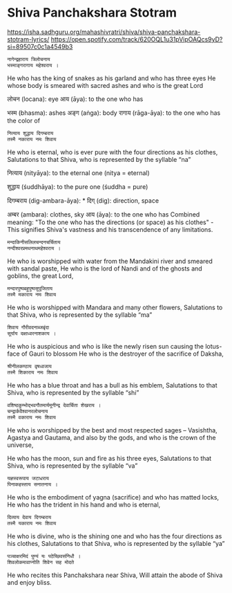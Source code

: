 # Shiva Panchakshara Stotram 

https://isha.sadhguru.org/mahashivratri/shiva/shiva-panchakshara-stotram-lyrics/
https://open.spotify.com/track/620OQL1u31pVipOAQcs9yD?si=89507c0c1a4549b3

```
नागेन्द्रहाराय त्रिलोचनाय
भस्माङ्गरागाय महेश्वराय ।
```

He who has the king of snakes as his garland and who has three eyes
He whose body is smeared with sacred ashes and who is the great Lord

लोचन (locana): eye
आय (āya): to the one who has

भस्म (bhasma): ashes
अङ्ग (aṅga): body
रागाय (rāga-āya): to the one who has the color of

```
नित्याय शुद्धाय दिगम्बराय
तस्मै नकाराय नमः शिवाय
```

He who is eternal, who is ever pure with the four directions as his clothes,
Salutations to that Shiva, who is represented by the syllable “na”

नित्याय (nityāya): to the eternal one (nitya = eternal)

शुद्धाय (śuddhāya): to the pure one (śuddha = pure)

दिगम्बराय (dig-ambara-āya): * दिग् (dig): direction, space

अम्बर (ambara): clothes, sky
आय (āya): to the one who has
Combined meaning: "To the one who has the directions (or space) as his clothes" - This signifies Shiva's vastness and his transcendence of any limitations.


```
मन्दाकिनीसलिलचन्दनचर्चिताय
नन्दीश्वरप्रमथनाथमहेश्वराय ।
```

He who is worshipped with water from the Mandakini river and smeared with sandal paste,
He who is the lord of Nandi and of the ghosts and goblins, the great Lord,

```
मन्दारपुष्पबहुपुष्पसुपूजिताय
तस्मै मकाराय नमः शिवाय
```

He who is worshipped with Mandara and many other flowers,
Salutations to that Shiva, who is represented by the syllable “ma”

```
शिवाय गौरीवदनाब्जबृंदा
सूर्याय दक्षाध्वरनाशकाय ।
```

He who is auspicious and who is like the newly risen sun causing the lotus-face of Gauri to blossom
He who is the destroyer of the sacrifice of Daksha,

```
श्रीनीलकण्ठाय वृषध्वजाय
तस्मै शिकाराय नमः शिवाय
```

He who has a blue throat and has a bull as his emblem,
Salutations to that Shiva, who is represented by the syllable “shi”

```
वशिष्ठकुम्भोद्भवगौतमार्यमूनीन्द्र देवार्चिता शेखराय ।
चन्द्रार्कवैश्वानरलोचनाय
तस्मै वकाराय नमः शिवाय
```

He who is worshipped by the best and most respected sages – Vasishtha, Agastya and Gautama, and also by the gods, and who is the crown of the universe,

He who has the moon, sun and fire as his three eyes,
Salutations to that Shiva, who is represented by the syllable “va”

```
यज्ञस्वरूपाय जटाधराय
पिनाकहस्ताय सनातनाय ।
```

He who is the embodiment of yagna (sacrifice) and who has matted locks,
He who has the trident in his hand and who is eternal,

```
दिव्याय देवाय दिगम्बराय
तस्मै यकाराय नमः शिवाय
```

He who is divine, who is the shining one and who has the four directions as his clothes,
Salutations to that Shiva, who is represented by the syllable “ya”

```
पञ्चाक्षरमिदं पुण्यं यः पठेच्छिवसंनिधौ ।
शिवलोकमावाप्नोति शिवेन सह मोदते
```
He who recites this Panchakshara near Shiva,
Will attain the abode of Shiva and enjoy bliss.
